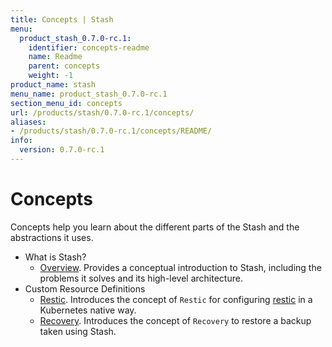 ```yaml
---
title: Concepts | Stash
menu:
  product_stash_0.7.0-rc.1:
    identifier: concepts-readme
    name: Readme
    parent: concepts
    weight: -1
product_name: stash
menu_name: product_stash_0.7.0-rc.1
section_menu_id: concepts
url: /products/stash/0.7.0-rc.1/concepts/
aliases:
- /products/stash/0.7.0-rc.1/concepts/README/
info:
  version: 0.7.0-rc.1
---
```


# Concepts

Concepts help you learn about the different parts of the Stash and the abstractions it uses.

- What is Stash?
  - [Overview](/products/stash/0.7.0-rc.1/concepts/what-is-stash/overview). Provides a conceptual introduction to Stash, including the problems it solves and its high-level architecture.
- Custom Resource Definitions
  - [Restic](/products/stash/0.7.0-rc.1/concepts/crds/restic). Introduces the concept of `Restic` for configuring [restic](https://restic.net) in a Kubernetes native way.
  - [Recovery](/products/stash/0.7.0-rc.1/concepts/crds/recovery). Introduces the concept of `Recovery` to restore a backup taken using Stash.
